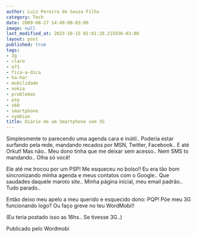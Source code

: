 ```yaml
---
author: Luiz Pereira de Souza Filho
category: Tech
date: 2009-08-27 14:49:00-03:00
image: null
last_modified_at: 2023-10-15 01:01:20.215936-03:00
layout: post
published: true
tags:
- 3g
- claro
- e71
- fica-a-dica
- ha-ha!
- mobilidade
- nokia
- problemas
- psp
- s60
- smartphone
- symbian
title: Diário de um Smartphone sem 3G
---
```


Simplesmente to parecendo uma agenda cara e inútil.. Poderia estar surfando pela rede, mandando recados por MSN, Twitter, Facebook.. E até Orkut! Mas não.. Meu dono tinha que me deixar sem acesso.. Nem SMS to mandando.. Olha só você!

Ele até me trocou por um PSP! Me esqueceu no bolso!! Eu era tão bom sincronizando minha agenda e meus contatos com o Google.. Que saudades daquele maroto site.. Minha página inicial, meu email padrão.. Tudo parado..

Então deixo meu apelo a meu querido e esquecido dono: PQP! Põe meu 3G funcionando logo? Ou faço greve no teu WordMobi!!

(Eu teria postado isso as 16hs.. Se tivesse 3G..)

Publicado pelo Wordmobi
